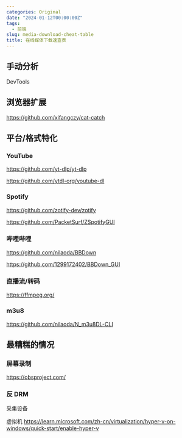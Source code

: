 ```yaml
---
categories: Original
date: "2024-01-12T00:00:00Z"
tags:
  - 前端
slug: media-download-cheat-table
title: 在线媒体下载速查表
---
```


## 手动分析

DevTools

## 浏览器扩展

https://github.com/xifangczy/cat-catch

## 平台/格式特化

### YouTube

https://github.com/yt-dlp/yt-dlp

https://github.com/ytdl-org/youtube-dl

### Spotify

https://github.com/zotify-dev/zotify

https://github.com/PacketSurf/ZSpotifyGUI

### 哔哩哔哩

https://github.com/nilaoda/BBDown

https://github.com/1299172402/BBDown_GUI

### 直播流/转码

https://ffmpeg.org/

### m3u8

https://github.com/nilaoda/N_m3u8DL-CLI

## 最糟糕的情况

### 屏幕录制

https://obsproject.com/

### 反 DRM

采集设备

虚拟机 https://learn.microsoft.com/zh-cn/virtualization/hyper-v-on-windows/quick-start/enable-hyper-v
